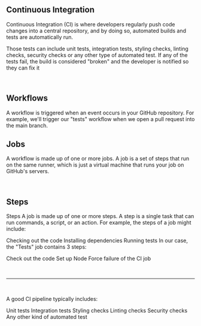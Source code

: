 ## Continuous Integration
Continuous Integration (CI) is where developers regularly push code changes into a central repository, and by doing so, automated builds and tests are automatically run.

Those tests can include unit tests, integration tests, styling checks, linting checks, security checks or any other type of automated test. If any of the tests fail, the build is considered "broken" and the developer is notified so they can fix it


<br>

## Workflows
A workflow is triggered when an event occurs in your GitHub repository. For example, we'll trigger our "tests" workflow when we open a pull request into the main branch.


## Jobs
A workflow is made up of one or more jobs. A job is a set of steps that run on the same runner, which is just a virtual machine that runs your job on GitHub's servers.

<br>

## Steps
Steps
A job is made up of one or more steps. A step is a single task that can run commands, a script, or an action. For example, the steps of a job might include:

Checking out the code
Installing dependencies
Running tests
In our case, the "Tests" job contains 3 steps:

Check out the code
Set up Node
Force failure of the CI job

<br>
<hr>
<br>

A good CI pipeline typically includes:

Unit tests
Integration tests
Styling checks
Linting checks
Security checks
Any other kind of automated test
